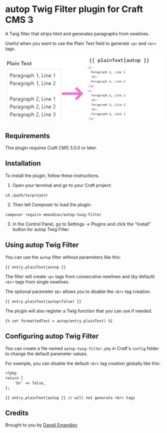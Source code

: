# autop Twig Filter plugin for Craft CMS 3

A Twig filter that strips html and generates paragraphs from newlines.

Useful when you want to use the Plain Text field to generate `<p>` and `<br>` tags.

![Example Usage](images/example.png)

## Requirements

This plugin requires Craft CMS 3.0.0 or later.

## Installation

To install the plugin, follow these instructions.

1. Open your terminal and go to your Craft project:

`cd /path/to/project`

2. Then tell Composer to load the plugin:

`composer require emandiev/autop-twig-filter`

3. In the Control Panel, go to Settings → Plugins and click the “Install” button for autop Twig Filter.

## Using autop Twig Filter

You can use the `autop` filter without parameters like this:

`{{ entry.plainText|autop }}`

The filter will create `<p>` tags from consecutive newlines and (by default) `<br>` tags from single newlines.

The optional parameter `$br` allows you to disable the `<br>` tag creation.

`{{ entry.plainText|autop(false) }}`

The plugin will also register a Twig function that you can use if needed.

`{% set formattedText = autop(entry.plainText) %}`

## Configuring autop Twig Filter

You can create a file named `autop-twig-filter.php` in Craft's `config` folder to change the default parameter values.

For example, you can disable the default `<br>` tag creation globally like this:

	<?php
	return [
	    'br' => false,
	];

`{{ entry.plainText|autop }} // will not generate <br> tags`

## Credits

Brought to you by [Danail Emandiev](https://emandiev.com/)